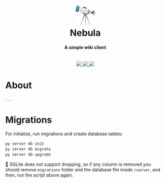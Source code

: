 
<h1 align='center'>
    <img src='static/image/logo-64x64.png'><br>
    Nebula
</h1>
<h4 align='center'>A simple wiki client</h4>
<br>
<div align='center'>
    <a href='https://travis-ci.org/reebr/Nebula'>
        <img src='https://travis-ci.org/reebr/Nebula.svg?branch=development'>
    </a>
    <a href='https://github.com/reebr/Nebula/commits/development'>
        <img src='https://img.shields.io/github/last-commit/reebr/nebula.svg'>
    </a>
    <a href='https://github.com/reebr/nebula/issues'>
        <img src='https://img.shields.io/github/issues/reebr/nebula.svg'>
    </a>
</div>

# About

. . . 

# Migrations

For initialize, run migrations and create database tables:

```sh
py server db init
py server db migrate
py server db upgrade
```

🚧 SQLite does not support dropping, so if any column is removed you should remove `migrations` 
folder and the database file inside `/server`, and then, run the script above again.


[1]:https://travis-ci.org/reebr/Nebula.svg?branch=development
[2]:https://travis-ci.org/reebr/Nebula
